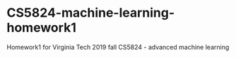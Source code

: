 # CS5824-machine-learning-homework1
Homework1 for Virginia Tech 2019 fall CS5824 - advanced machine learning
